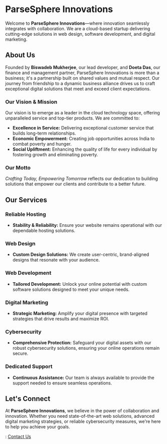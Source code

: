 # ParseSphere Innovations

Welcome to **ParseSphere Innovations**—where innovation seamlessly integrates with collaboration. We are a cloud-based startup delivering cutting-edge solutions in web design, software development, and digital marketing.

## About Us

Founded by **Biswadeb Mukherjee**, our lead developer, and **Doeta Das**, our finance and management partner, ParseSphere Innovations is more than a business; it's a partnership built on shared values and mutual respect. Our journey from friendship to a dynamic business alliance drives us to craft exceptional digital solutions that meet and exceed client expectations.

### Our Vision & Mission

Our vision is to emerge as a leader in the cloud technology space, offering unparalleled service and top-tier products. We are committed to:
- **Excellence in Service:** Delivering exceptional customer service that builds long-term relationships.
- **Economic Empowerment:** Creating job opportunities across India to combat poverty and hunger.
- **Social Upliftment:** Enhancing the quality of life for every individual by fostering growth and eliminating poverty.

### Our Motto
*Crafting Today, Empowering Tomorrow* reflects our dedication to building solutions that empower our clients and contribute to a better future.

## Our Services

### Reliable Hosting
- **Stability & Reliability:** Ensure your website remains operational with our dependable hosting solutions.

### Web Design
- **Custom Design Solutions:** We create user-centric, brand-aligned designs that resonate with your audience.

### Web Development
- **Tailored Development:** Unlock your online potential with custom software solutions designed to meet your unique needs.

### Digital Marketing
- **Strategic Marketing:** Amplify your digital presence with targeted strategies that drive results and maximize ROI.

### Cybersecurity
- **Comprehensive Protection:** Safeguard your digital assets with our robust cybersecurity solutions, ensuring your online operations remain secure.

### Dedicated Support
- **Continuous Assistance:** Our team is always available to provide the support needed to ensure seamless operations.

## Let's Connect

At **ParseSphere Innovations**, we believe in the power of collaboration and innovation. Whether you need state-of-the-art web solutions, advanced digital marketing strategies, or reliable cybersecurity measures, we're here to help you achieve your goals.

: <a href=mailto:parsesphereinnovations@gmail.com>Contact Us</a>
